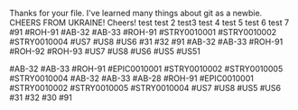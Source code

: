 Thanks for your file. I've learned many things about git as a newbie.
 CHEERS FROM UKRAINE! Cheers!
 test
test 2
test3
test 4
test 5
test 6
test 7
#91
#ROH-91
#AB-32 #AB-33 #ROH-91
#STRY0010001 #STRY0010002 #STRY0010004
#US7 #US8 #US6
#31 #32 #91
#AB-32 #AB-33 #ROH-91 #ROH-92 #ROH-93
#US7 #US8 #US6 #US5 #US51

#AB-32 #AB-33 #ROH-91
#EPIC0010001 #STRY0010002  #STRY0010005 #STRY0010004
#AB-32 #AB-33 #AB-28 #ROH-91
#EPIC0010001 #STRY0010002  #STRY0010005 #STRY0010004
#US7 #US8 #US5 #US6
#31 #32 #30 #91
